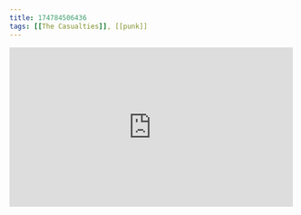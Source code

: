 ```yaml
---
title: 174784506436
tags: [[The Casualties]], [[punk]]
---
```

<iframe allow="accelerometer; autoplay; clipboard-write; encrypted-media; gyroscope; picture-in-picture" allowfullscreen="" frameborder="0" height="281" id="youtube_iframe" src="https://www.youtube.com/embed/LtbyamGepu4?feature=oembed&amp;enablejsapi=1&amp;origin=https://safe.txmblr.com&amp;wmode=opaque" width="500"></iframe>